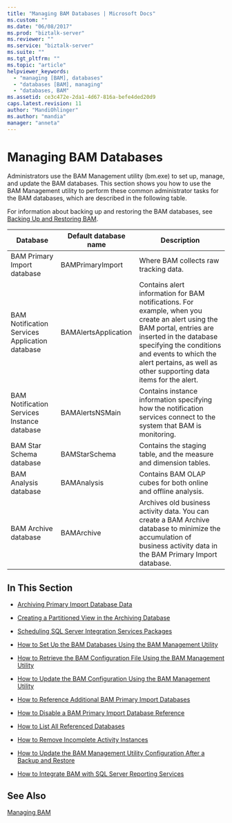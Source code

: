 ```yaml
---
title: "Managing BAM Databases | Microsoft Docs"
ms.custom: ""
ms.date: "06/08/2017"
ms.prod: "biztalk-server"
ms.reviewer: ""
ms.service: "biztalk-server"
ms.suite: ""
ms.tgt_pltfrm: ""
ms.topic: "article"
helpviewer_keywords: 
  - "managing [BAM], databases"
  - "databases [BAM], managing"
  - "databases, BAM"
ms.assetid: ce3c472e-2da1-4d67-816a-befe4ded20d9
caps.latest.revision: 11
author: "MandiOhlinger"
ms.author: "mandia"
manager: "anneta"
---
```

# Managing BAM Databases
Administrators use the BAM Management utility (bm.exe) to set up, manage, and update the BAM databases. This section shows you how to use the BAM Management utility to perform these common administrator tasks for the BAM databases, which are described in the following table.  
  
 For information about backing up and restoring the BAM databases, see [Backing Up and Restoring BAM](../core/backing-up-and-restoring-bam.md).  
  
|Database|Default database name|Description|  
|--------------|---------------------------|-----------------|  
|BAM Primary Import database|BAMPrimaryImport|Where BAM collects raw tracking data.|  
|BAM Notification Services Application database|BAMAlertsApplication|Contains alert information for BAM notifications. For example, when you create an alert using the BAM portal, entries are inserted in the database specifying the conditions and events to which the alert pertains, as well as other supporting data items for the alert.|  
|BAM Notification Services Instance database|BAMAlertsNSMain|Contains instance information specifying how the notification services connect to the system that BAM is monitoring.|  
|BAM Star Schema database|BAMStarSchema|Contains the staging table, and the measure and dimension tables.|  
|BAM Analysis database|BAMAnalysis|Contains BAM OLAP cubes for both online and offline analysis.|  
|BAM Archive database|BAMArchive|Archives old business activity data. You can create a BAM Archive database to minimize the accumulation of business activity data in the BAM Primary Import database.|  
  
## In This Section  
  
-   [Archiving Primary Import Database Data](../core/archiving-primary-import-database-data.md)  
  
-   [Creating a Partitioned View in the Archiving Database](../core/creating-a-partitioned-view-in-the-archiving-database.md)  
  
-   [Scheduling SQL Server Integration Services Packages](../core/scheduling-sql-server-integration-services-packages.md)  
  
-   [How to Set Up the BAM Databases Using the BAM Management Utility](../core/how-to-set-up-the-bam-databases-using-the-bam-management-utility.md)  
  
-   [How to Retrieve the BAM Configuration File Using the BAM Management Utility](../core/how-to-retrieve-the-bam-configuration-file-using-the-bam-management-utility.md)  
  
-   [How to Update the BAM Configuration Using the BAM Management Utility](../core/how-to-update-the-bam-configuration-using-the-bam-management-utility.md)  
  
-   [How to Reference Additional BAM Primary Import Databases](../core/how-to-reference-additional-bam-primary-import-databases.md)  
  
-   [How to Disable a BAM Primary Import Database Reference](../core/how-to-disable-a-bam-primary-import-database-reference.md)  
  
-   [How to List All Referenced Databases](../core/how-to-list-all-referenced-databases.md)  
  
-   [How to Remove Incomplete Activity Instances](../core/how-to-remove-incomplete-activity-instances.md)  
  
-   [How to Update the BAM Management Utility Configuration After a Backup and Restore](../core/update-the-bam-management-utility-configuration-after-a-backup-and-restore.md)  
  
-   [How to Integrate BAM with SQL Server Reporting Services](../core/how-to-integrate-bam-with-sql-server-reporting-services.md)  
  
## See Also  
 [Managing BAM](../core/managing-bam.md)